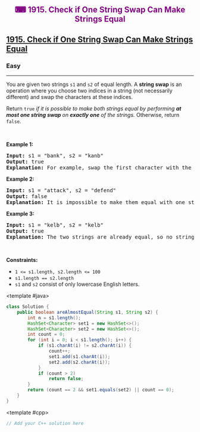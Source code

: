<div align = "center">
<h style = "margin-bottom: 0px; margin-top: 0px; color : purple;" align = "center" class = "header">

## ⌨ 1915. Check if One String Swap Can Make Strings Equal

</h>
</div>

<h2><a href="https://leetcode.com/problems/check-if-one-string-swap-can-make-strings-equal" target = "_blank">1915. Check if One String Swap Can Make Strings Equal</a></h2><h3>Easy</h3><hr><p>You are given two strings <code>s1</code> and <code>s2</code> of equal length. A <strong>string swap</strong> is an operation where you choose two indices in a string (not necessarily different) and swap the characters at these indices.</p>

<p>Return <code>true</code> <em>if it is possible to make both strings equal by performing <strong>at most one string swap </strong>on <strong>exactly one</strong> of the strings. </em>Otherwise, return <code>false</code>.</p>

<p>&nbsp;</p>
<p><strong class="example">Example 1:</strong></p>

<pre>
<strong>Input:</strong> s1 = &quot;bank&quot;, s2 = &quot;kanb&quot;
<strong>Output:</strong> true
<strong>Explanation:</strong> For example, swap the first character with the last character of s2 to make &quot;bank&quot;.
</pre>

<p><strong class="example">Example 2:</strong></p>

<pre>
<strong>Input:</strong> s1 = &quot;attack&quot;, s2 = &quot;defend&quot;
<strong>Output:</strong> false
<strong>Explanation:</strong> It is impossible to make them equal with one string swap.
</pre>

<p><strong class="example">Example 3:</strong></p>

<pre>
<strong>Input:</strong> s1 = &quot;kelb&quot;, s2 = &quot;kelb&quot;
<strong>Output:</strong> true
<strong>Explanation:</strong> The two strings are already equal, so no string swap operation is required.
</pre>

<p>&nbsp;</p>
<p><strong>Constraints:</strong></p>

<ul>
	<li><code>1 &lt;= s1.length, s2.length &lt;= 100</code></li>
	<li><code>s1.length == s2.length</code></li>
	<li><code>s1</code> and <code>s2</code> consist of only lowercase English letters.</li>
</ul>

<CodeTabs :languages="[ { name: 'C++', slot: 'cpp' }, { name: 'Java', slot: 'java' } ]">

<template #java>

```java
class Solution {
    public boolean areAlmostEqual(String s1, String s2) {
        int n = s1.length();
        HashSet<Character> set1 = new HashSet<>();
        HashSet<Character> set2 = new HashSet<>();
        int count = 0;
        for (int i = 0; i < s1.length(); i++) {
            if (s1.charAt(i) != s2.charAt(i)) {
                count++;
                set1.add(s1.charAt(i));
                set2.add(s2.charAt(i));
            }
            if (count > 2)
                return false;
        }
        return (count == 2 && set1.equals(set2) || count == 0);
    }
}
```

</template>

<template #cpp>

```cpp
// Add your C++ solution here
```

</template>

</CodeTabs>
